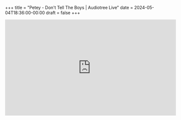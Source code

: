 +++
title = "Petey - Don't Tell The Boys | Audiotree Live"
date = 2024-05-04T18:36:00-00:00
draft = false
+++

<iframe width="560" height="315" src="https://www.youtube.com/embed/Zv2MljdDJcY?si=gQ-ZRgPQaNvgVrss" title="YouTube video player" frameborder="0" allow="accelerometer; autoplay; clipboard-write; encrypted-media; gyroscope; picture-in-picture; web-share" referrerpolicy="strict-origin-when-cross-origin" allowfullscreen></iframe>
